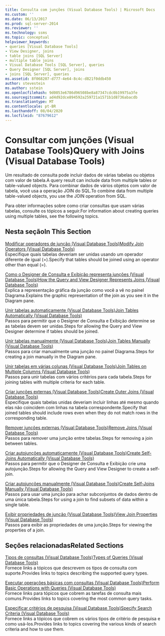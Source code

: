 ```yaml
---
title: Consulta com junções (Visual Database Tools) | Microsoft Docs
ms.custom: ''
ms.date: 06/13/2017
ms.prod: sql-server-2014
ms.reviewer: ''
ms.technology: ssms
ms.topic: conceptual
helpviewer_keywords:
- queries [Visual Database Tools]
- View Designer, joins
- table joins [SQL Server]
- multiple table joins
- Visual Database Tools [SQL Server], queries
- Query Designer [SQL Server], joins
- joins [SQL Server], queries
ms.assetid: 8f068207-d777-4e64-8c4c-d821f0ddb450
author: stevestein
ms.author: sstein
ms.openlocfilehash: 9d0053e6786d96508be8a87347cdc0b19975a3fe
ms.sourcegitcommit: ad4d92dce894592a259721a1571b1d8736abacdb
ms.translationtype: MT
ms.contentlocale: pt-BR
ms.lasthandoff: 08/04/2020
ms.locfileid: "87679612"
---
```

# <a name="query-with-joins-visual-database-tools"></a><span data-ttu-id="83e1e-102">Consultar com junções (Visual Database Tools)</span><span class="sxs-lookup"><span data-stu-id="83e1e-102">Query with Joins (Visual Database Tools)</span></span>
  <span data-ttu-id="83e1e-103">Um resultado de consulta pode incluir dados de várias tabelas ou objetos com valor de tabela.</span><span class="sxs-lookup"><span data-stu-id="83e1e-103">A query result can include data from multiple tables or table-valued objects.</span></span> <span data-ttu-id="83e1e-104">Para combinar dados de vários objetos com valor de tabela, você usa a operação JOIN do SQL.</span><span class="sxs-lookup"><span data-stu-id="83e1e-104">To combine data from multiple table-valued objects, you use the JOIN operation from SQL.</span></span>  
  
 <span data-ttu-id="83e1e-105">Para obter informações sobre como criar consultas que usam várias tabelas, consulte os tópicos a seguir.</span><span class="sxs-lookup"><span data-stu-id="83e1e-105">For information about creating queries using multiple tables, see the following topics.</span></span>  
  
## <a name="in-this-section"></a><span data-ttu-id="83e1e-106">Nesta seção</span><span class="sxs-lookup"><span data-stu-id="83e1e-106">In This Section</span></span>  
 [<span data-ttu-id="83e1e-107">Modificar operadores de junção &#40;Visual Database Tools&#41;</span><span class="sxs-lookup"><span data-stu-id="83e1e-107">Modify Join Operators &#40;Visual Database Tools&#41;</span></span>](visual-database-tools.md)  
 <span data-ttu-id="83e1e-108">Especifique quais tabelas deveriam ser unidas usando um operador diferente de igual (=).</span><span class="sxs-lookup"><span data-stu-id="83e1e-108">Specify that tables should be joined using an operator other than equal (=).</span></span>  
  
 [<span data-ttu-id="83e1e-109">Como o Designer de Consulta e Exibição representa junções &#40;Visual Database Tools&#41;</span><span class="sxs-lookup"><span data-stu-id="83e1e-109">How the Query and View Designer Represents Joins &#40;Visual Database Tools&#41;</span></span>](how-the-query-and-view-designer-represents-joins-visual-database-tools.md)  
 <span data-ttu-id="83e1e-110">Explica a representação gráfica da junção como você a vê no painel Diagrama.</span><span class="sxs-lookup"><span data-stu-id="83e1e-110">Explains the graphic representation of the join as you see it in the Diagram pane.</span></span>  
  
 [<span data-ttu-id="83e1e-111">Unir tabelas automaticamente &#40;Visual Database Tools&#41;</span><span class="sxs-lookup"><span data-stu-id="83e1e-111">Join Tables Automatically &#40;Visual Database Tools&#41;</span></span>](join-tables-automatically-visual-database-tools.md)  
 <span data-ttu-id="83e1e-112">Passos para permitir que o Designer de Consulta e Exibição determine se as tabelas devem ser unidas.</span><span class="sxs-lookup"><span data-stu-id="83e1e-112">Steps for allowing the Query and View Designer determine if tables should be joined.</span></span>  
  
 [<span data-ttu-id="83e1e-113">Unir tabelas manualmente &#40;Visual Database Tools&#41;</span><span class="sxs-lookup"><span data-stu-id="83e1e-113">Join Tables Manually &#40;Visual Database Tools&#41;</span></span>](join-tables-manually-visual-database-tools.md)  
 <span data-ttu-id="83e1e-114">Passos para criar manualmente uma junção no painel Diagrama.</span><span class="sxs-lookup"><span data-stu-id="83e1e-114">Steps for creating a join manually in the Diagram pane.</span></span>  
  
 [<span data-ttu-id="83e1e-115">Unir tabelas em várias colunas &#40;Visual Database Tools&#41;</span><span class="sxs-lookup"><span data-stu-id="83e1e-115">Join Tables on Multiple Columns &#40;Visual Database Tools&#41;</span></span>](join-tables-on-multiple-columns-visual-database-tools.md)  
 <span data-ttu-id="83e1e-116">Passos para unir tabelas com vários critérios para cada tabela.</span><span class="sxs-lookup"><span data-stu-id="83e1e-116">Steps for joining tables with multiple criteria for each table.</span></span>  
  
 [<span data-ttu-id="83e1e-117">Criar junções externas &#40;Visual Database Tools&#41;</span><span class="sxs-lookup"><span data-stu-id="83e1e-117">Create Outer Joins &#40;Visual Database Tools&#41;</span></span>](create-outer-joins-visual-database-tools.md)  
 <span data-ttu-id="83e1e-118">Especifique quais tabelas unidas deveriam incluir linhas até mesmo quando elas não coincidem com linhas na tabela correspondente.</span><span class="sxs-lookup"><span data-stu-id="83e1e-118">Specify that joined tables should include rows even when they do not match rows in the corresponding table.</span></span>  
  
 [<span data-ttu-id="83e1e-119">Remover junções externas &#40;Visual Database Tools&#41;</span><span class="sxs-lookup"><span data-stu-id="83e1e-119">Remove Joins &#40;Visual Database Tools&#41;</span></span>](remove-joins-visual-database-tools.md)  
 <span data-ttu-id="83e1e-120">Passos para remover uma junção entre tabelas.</span><span class="sxs-lookup"><span data-stu-id="83e1e-120">Steps for removing a join between tables.</span></span>  
  
 [<span data-ttu-id="83e1e-121">Criar autojunções automaticamente &#40;Visual Database Tools&#41;</span><span class="sxs-lookup"><span data-stu-id="83e1e-121">Create Self-Joins Automatically &#40;Visual Database Tools&#41;</span></span>](create-self-joins-automatically-visual-database-tools.md)  
 <span data-ttu-id="83e1e-122">Passos para permitir que o Designer de Consulta e Exibição crie uma autojunção.</span><span class="sxs-lookup"><span data-stu-id="83e1e-122">Steps for allowing the Query and View Designer to create a self-join.</span></span>  
  
 [<span data-ttu-id="83e1e-123">Criar autojunções manualmente &#40;Visual Database Tools&#41;</span><span class="sxs-lookup"><span data-stu-id="83e1e-123">Create Self-Joins Manually &#40;Visual Database Tools&#41;</span></span>](create-self-joins-manually-visual-database-tools.md)  
 <span data-ttu-id="83e1e-124">Passos para usar uma junção para achar subconjuntos de dados dentro de uma única tabela.</span><span class="sxs-lookup"><span data-stu-id="83e1e-124">Steps for using a join to find subsets of data within a single table.</span></span>  
  
 [<span data-ttu-id="83e1e-125">Exibir propriedades de junção &#40;Visual Database Tools&#41;</span><span class="sxs-lookup"><span data-stu-id="83e1e-125">View Join Properties &#40;Visual Database Tools&#41;</span></span>](view-join-properties-visual-database-tools.md)  
 <span data-ttu-id="83e1e-126">Passos para exibir as propriedades de uma junção.</span><span class="sxs-lookup"><span data-stu-id="83e1e-126">Steps for viewing the properties of a join.</span></span>  
  
## <a name="related-sections"></a><span data-ttu-id="83e1e-127">Seções relacionadas</span><span class="sxs-lookup"><span data-stu-id="83e1e-127">Related Sections</span></span>  
 [<span data-ttu-id="83e1e-128">Tipos de consultas &#40;Visual Database Tools&#41;</span><span class="sxs-lookup"><span data-stu-id="83e1e-128">Types of Queries &#40;Visual Database Tools&#41;</span></span>](types-of-queries-visual-database-tools.md)  
 <span data-ttu-id="83e1e-129">Fornece links a tópicos que descrevem os tipos de consulta com suporte.</span><span class="sxs-lookup"><span data-stu-id="83e1e-129">Provides links to topics describing the supported query types.</span></span>  
  
 [<span data-ttu-id="83e1e-130">Executar operações básicas com consultas &#40;Visual Database Tools&#41;</span><span class="sxs-lookup"><span data-stu-id="83e1e-130">Perform Basic Operations with Queries &#40;Visual Database Tools&#41;</span></span>](perform-basic-operations-with-queries-visual-database-tools.md)  
 <span data-ttu-id="83e1e-131">Fornece links para tópicos que cobrem as tarefas de consulta mais comuns.</span><span class="sxs-lookup"><span data-stu-id="83e1e-131">Provides links to topics covering the most common query tasks.</span></span>  
  
 [<span data-ttu-id="83e1e-132">Especificar critérios de pesquisa &#40;Visual Database Tools&#41;</span><span class="sxs-lookup"><span data-stu-id="83e1e-132">Specify Search Criteria &#40;Visual Database Tools&#41;</span></span>](specify-search-criteria-visual-database-tools.md)  
 <span data-ttu-id="83e1e-133">Fornece links a tópicos que cobrem os vários tipos de critério de pesquisa e como usá-los.</span><span class="sxs-lookup"><span data-stu-id="83e1e-133">Provides links to topics covering the various kinds of search criteria and how to use them.</span></span>  
  
  

